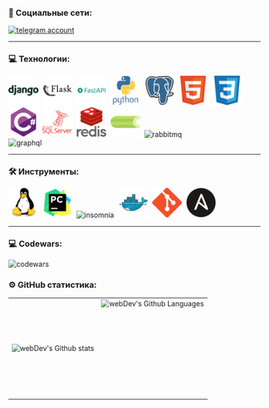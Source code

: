 ### 🤝 Социальные сети:

<div id="badges">
  <a href="https://t.me/krofly03">
    <img src="https://cdn-icons-png.flaticon.com/512/2111/2111646.png" width="60" height="60" alt="telegram account">
  </a>
</div>


---

### 💻 Технологии:

<div>
  <img src="https://github.com/devicons/devicon/blob/master/icons/django/django-plain-wordmark.svg" title="django" alt="django" width="60" height="60"/>&nbsp
  <img src="https://github.com/devicons/devicon/blob/master/icons/flask/flask-original-wordmark.svg" title="flask" alt="flask" width="60" height="60"/>&nbsp
  <img src="https://github.com/devicons/devicon/blob/master/icons/fastapi/fastapi-original-wordmark.svg" title="fastapi" alt="fastapi" width="60" height="60"/>&nbsp
  <img src="https://github.com/devicons/devicon/blob/master/icons/python/python-original-wordmark.svg" title="python" alt="python" width="60" height="60"/>&nbsp
  <img src="https://github.com/devicons/devicon/blob/master/icons/postgresql/postgresql-original.svg" title="postgresql" alt="postgresql" width="60" height="60"/>&nbsp;
  <img src="https://github.com/devicons/devicon/blob/master/icons/html5/html5-original.svg" title="html5" alt="html5" width="60" height="60"/>&nbsp
  <img src="https://github.com/devicons/devicon/blob/master/icons/css3/css3-original.svg" title="css" alt="css" width="60" height="60"/>&nbsp
  <img src="https://github.com/devicons/devicon/blob/master/icons/csharp/csharp-original.svg" title="csharp" alt="csharp" width="60" height="60"/>&nbsp
  <img src="https://github.com/devicons/devicon/blob/master/icons/microsoftsqlserver/microsoftsqlserver-plain-wordmark.svg" title="microsoftsqlserver" alt="microsoftsqlserver" width="60" height="60"/>&nbsp
  <img src="https://github.com/devicons/devicon/blob/master/icons/redis/redis-original-wordmark.svg" title="redis" alt="redis" width="60" height="60"/>&nbsp
  <img src="https://github.com/celery/celery/blob/main/docs/images/celery_512.png" title="celery" alt="celery" width="60" height="60"/>&nbsp
  <img src="https://avatars.githubusercontent.com/u/96669?s=200&v=4" title="rabbitmq" alt="rabbitmq" width="60" height="60"/>&nbsp
  <br>
  <img src="https://avatars.githubusercontent.com/u/12972006?s=200&v=4" title="graphql" alt="graphql" width="60" height="60"/>&nbsp
</div>

---

### 🛠 Инструменты:

<div>
  <img src="https://github.com/devicons/devicon/blob/master/icons/linux/linux-original.svg" title="linux" alt="linux" width="60" height="60"/>&nbsp;
  <img src="https://github.com/devicons/devicon/blob/master/icons/pycharm/pycharm-original.svg" title="pycharm" alt="pycharm" width="60" height="60"/>&nbsp;
  <img src="https://www.svgrepo.com/show/353904/insomnia.svg" title="insomnia" alt="insomnia" width="60" height="60"/>&nbsp;
  <img src="https://github.com/devicons/devicon/blob/master/icons/docker/docker-original.svg" title="docker" alt="docker" width="60" height="60"/>&nbsp
  <img src="https://github.com/devicons/devicon/blob/master/icons/git/git-original.svg" title="git" alt="git" width="60" height="60"/>&nbsp
  <img src="https://github.com/devicons/devicon/blob/master/icons/ansible/ansible-original.svg" title="ansible" alt="ansible" width="60" height="60"/>&nbsp
</div>

--- 

### 💻 Codewars:

![codewars](https://www.codewars.com/users/KroFly03/badges/large)

### ⚙️ GitHub статистика:

<table>
  <tr>
    <td>
      <img align="left" src="http://github-readme-streak-stats.herokuapp.com?user=KroFly03&theme=dark&background=000000" alt="webDev's Github stats" />
    </td>
    <td>
      <img height="195px" align="right" alt="webDev's Github Languages" src="https://github-readme-stats-sigma-five.vercel.app/api/top-langs/?username=KroFly03&layout=compact&theme=vision-friendly-dark" />
    </td>
  </tr>
</table>

